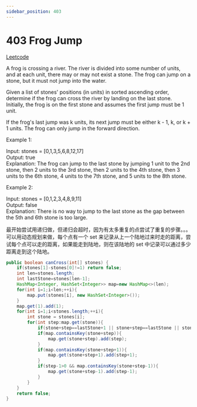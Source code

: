 ```yaml
---
sidebar_position: 403
---
```


# 403 Frog Jump

[Leetcode](https://leetcode.com/problems/frog-jump/)

A frog is crossing a river. The river is divided into some number of units, and at each unit, there may or may not exist a stone. The frog can jump on a stone, but it must not jump into the water.

Given a list of stones' positions (in units) in sorted ascending order, determine if the frog can cross the river by landing on the last stone. Initially, the frog is on the first stone and assumes the first jump must be 1 unit.

If the frog's last jump was k units, its next jump must be either k - 1, k, or k + 1 units. The frog can only jump in the forward direction.

 

Example 1:

Input: stones = [0,1,3,5,6,8,12,17]  
Output: true  
Explanation: The frog can jump to the last stone by jumping 1 unit to the 2nd stone, then 2 units to the 3rd stone, then 2 units to the 4th stone, then 3 units to the 6th stone, 4 units to the 7th stone, and 5 units to the 8th stone.  

Example 2:

Input: stones = [0,1,2,3,4,8,9,11]  
Output: false  
Explanation: There is no way to jump to the last stone as the gap between the 5th and 6th stone is too large.  

最开始尝试用递归做，但递归会超时，因为有太多重复的点尝试了重复的步骤。。。可以用动态规划来做，每个点有一个 set 来记录从上一个陆地过来时走的距离，尝试每个点可以走的距离，如果能走到陆地，则在该陆地的 set 中记录可以通过多少距离走到这个陆地。

```java
public boolean canCross(int[] stones) {
    if(stones[1]-stones[0]!=1) return false;
    int len=stones.length;
    int lastStone=stones[len-1];
    HashMap<Integer, HashSet<Integer>> map=new HashMap<>(len);
    for(int i=1;i<len;++i){
        map.put(stones[i], new HashSet<Integer>());
    }
    map.get(1).add(1);
    for(int i=1;i<stones.length;++i){
        int stone = stones[i];
        for(int step:map.get(stone)){
            if(stone+step==lastStone+1 || stone+step==lastStone || stone+step==lastStone-1) return true;
            if(map.containsKey(stone+step)){
                map.get(stone+step).add(step);
            }
            if(map.containsKey(stone+step+1)){
                map.get(stone+step+1).add(step+1);
            }
            if(step-1>0 && map.containsKey(stone+step-1)){
                map.get(stone+step-1).add(step-1);
            }
        }
    }
    return false;
}
```